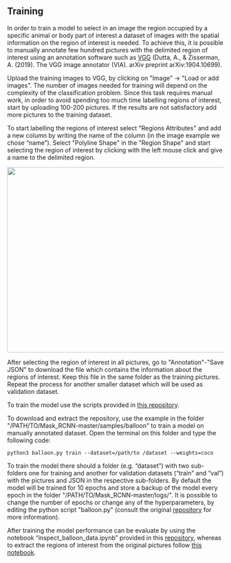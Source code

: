 ## Training 

In order to train a model to select in an image the region occupied by a specific animal or body part of interest a dataset of images with the spatial information on the region of interest is needed. To achieve this, it is possible to manually annotate few hundred pictures with the delimited region of interest using an annotation software such as [VGG](http://www.robots.ox.ac.uk/~vgg/software/via/via-1.0.6.html) (Dutta, A., & Zisserman, A. (2019). The VGG image annotator (VIA). arXiv preprint arXiv:1904.10699).

Upload the training images to VGG, by clicking on "Image" -> "Load or add images". The number of images needed for training will depend on the complexity of the classification problem. Since this task requires manual work, in order to avoid spending too much time labelling regions of interest, start by uploading 100-200 pictures. If the results are not satisfactory add more pictures to the training dataset.

To start labelling the regions of interest select "Regions Attributes" and add a new column by writing the name of the column (in the image example we chose “name”). Select "Polyline Shape" in the "Region Shape" and start selecting the region of interest by clicking with the left mouse click and give a name to the delimited region.

<img src="https://github.com/AndreCFerreira/Weaver_individualID/blob/master/Data_pre-processing/Training_model/Images/VGG_great_tit.png" width="960" height="430" />


After selecting the region of interest in all pictures, go to "Annotation"-"Save JSON" to download the file which contains the information about the regions of interest. Keep this file in the same folder as the training pictures. Repeat the process for another smaller dataset which will be used as validation dataset.

To train the model use the scripts provided in [this repository](https://github.com/matterport/Mask_RCNN).

To download and extract the repository, use the example in the folder "/PATH/TO/Mask_RCNN-master/samples/balloon" to train a model on manually annotated dataset. Open the terminal on this folder and type the following code:

```console
python3 balloon.py train --dataset=/path/to /dataset --weights=coco
```

To train the model there should a folder (e.g. “dataset”) with two sub-folders one for training and another for validation datasets (“train” and “val”) with the pictures and JSON in the respective sub-folders. By default the model will be trained for 10 epochs and store a backup of the model every epoch in the folder "/PATH/TO/Mask_RCNN-master/logs/". It is possible to change the number of epochs or change any of the hyperparameters, by editing the python script "balloon.py" (consult the original [repository](https://github.com/matterport/Mask_RCNN) for more information).

After training the model performance can be evaluate by using the notebook “inspect_balloon_data.ipynb” provided in this [repository](https://github.com/matterport/Mask_RCNN), whereas to extract the regions of interest from the original pictures follow [this notebook]( https://github.com/AndreCFerreira/Weaver_individualID/blob/master/Data_pre-processing/Training_model/Extracting_region_of_interest.ipynb).

